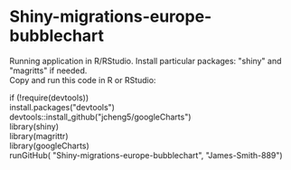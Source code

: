 # Shiny-migrations-europe-bubblechart

Running application in R/RStudio. Install particular packages: "shiny" and "magritts" if needed. <br />
Copy and run this code in R or RStudio:


if (!require(devtools)) <br />
  install.packages("devtools")
devtools::install_github("jcheng5/googleCharts") <br />
library(shiny) <br />
library(magrittr) <br />
library(googleCharts) <br />
runGitHub( "Shiny-migrations-europe-bubblechart", "James-Smith-889") <br />
